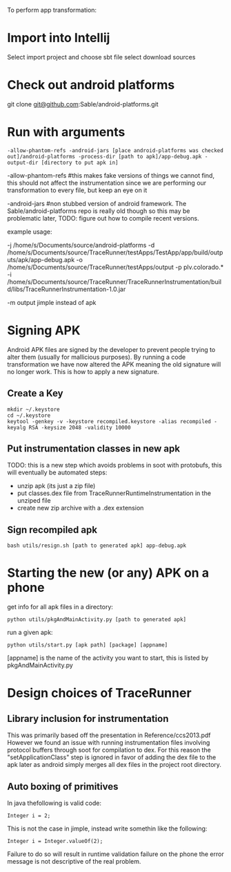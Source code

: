 To perform app transformation:

Import into Intellij
=======================

Select import project and choose sbt file
select download sources

Check out android platforms
===========================
git clone git@github.com:Sable/android-platforms.git

Run with arguments
=======================
```
-allow-phantom-refs -android-jars [place android-platforms was checked out]/android-platforms -process-dir [path to apk]/app-debug.apk -output-dir [directory to put apk in]
```

-allow-phantom-refs #this makes fake versions of things we cannot find, this should not affect the instrumentation since we are performing our transformation to every file, but keep an eye on it

-android-jars #non stubbed version of android framework.  The Sable/android-platforms repo is really old though so this may be problematic later, TODO: figure out how to compile recent versions.

example usage:

-j
/home/s/Documents/source/android-platforms
-d
/home/s/Documents/source/TraceRunner/testApps/TestApp/app/build/outputs/apk/app-debug.apk
-o
/home/s/Documents/source/TraceRunner/testApps/output
-p
plv.colorado.*
-i
/home/s/Documents/source/TraceRunner/TraceRunnerInstrumentation/build/libs/TraceRunnerInstrumentation-1.0.jar

-m output jimple instead of apk


Signing APK
===========
Android APK files are signed by the developer to prevent people trying to alter them (usually for mallicious purposes).  By running a code transformation we have now altered the APK meaning the old signature will no longer work.  This is how to apply a new signature.

Create a Key
------------
```
mkdir ~/.keystore
cd ~/.keystore
keytool -genkey -v -keystore recompiled.keystore -alias recompiled -keyalg RSA -keysize 2048 -validity 10000
```

Put instrumentation classes in new apk
--------------------------------------
TODO: this is a new step which avoids problems in soot with protobufs, this will eventually be automated
steps:
* unzip apk (its just a zip file)
* put classes.dex file from  TraceRunnerRuntimeInstrumentation in the unziped file
* create new zip archive with a .dex extension

Sign recompiled apk
-------------------
```
bash utils/resign.sh [path to generated apk] app-debug.apk
```


Starting the new (or any) APK on a phone
========================================

get info for all apk files in a directory:
```
python utils/pkgAndMainActivity.py [path to generated apk]
```

run a given apk:
```
python utils/start.py [apk path] [package] [appname]
```
[appname] is the name of the activity you want to start, this is listed by pkgAndMainActivity.py



Design choices of TraceRunner
=============================

Library inclusion for instrumentation
-------------------------------------
This was primarily based off the presentation in Reference/ccs2013.pdf
However we found an issue with running instrumentation files involving 
protocol buffers through soot for compilation to dex.  For this reason 
the "setApplicationClass" step is ignored in favor of adding the dex
file to the apk later as android simply merges all dex files in the
project root directory.

Auto boxing of primitives
-------------------------
In java thefollowing is valid code:

```
Integer i = 2;
```

This is not the case in jimple, instead write somethin like the following:

```
Integer i = Integer.valueOf(2);
```

Failure to do so will result in runtime validation failure on the phone
the error message is not descriptive of the real problem.